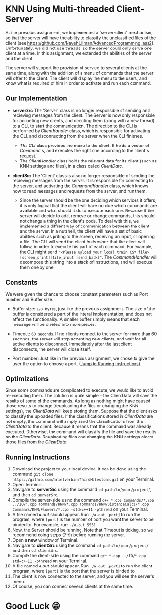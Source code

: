 # KNN Using Multi-threaded Client-Server
At the prevoius assignment, we implemented a 'server-client' mechanism, so that the server will have the ability to classify the unclassified files of the client (see https://github.com/NavehUllman/AdvancedProgramming_ass2). Unfortunately, we did not use threads, so the server could only serve one client at a time. In this assignment, we extended the abilities of the server and the client.

The server will support the provision of service to several clients at the same time, along with the addition of a menu of commands that the server will offer to the client. The client will display the menu to the users, and know what is required of him in order to activate and run each command.

## Our Implementation
* **serverSrc**
The 'Server' class is no longer responsible of sending and recieving messages from the client. The Server is now only responsible for accpeting new clients, and directing them (along with a new thread) to a CLI, to start the communication. The direction to the CLI is performed by *ClientHandler* class, which is responsible for activating the CLI, and disconnecting from the server when the CLI finishes.
  * *The CLI* class provides the menu to the client. It holds a vector of *Command*'s, and executes the right one according to the client's request.
  * The *ClientHandler* class holds the relevant data for its client (such as KNN settings and files), in a class called *ClientData*.

* **clientSrc**
The 'Client' class is also no longer responsible of sending the recieving messages from the server. It is responsible for connecting to the server, and activating the *CommandHandler* class, which knows how to read messages and requests from the server, and run them.
  * Since the server should be the one deciding which services it offers, it is only logical that the client will have no clue which commands are available and what should it do to execute each one. Because if the server will decide to add, remove or change commands, this should not change a thing in the client's code. To deal with this, we implemented a diffrent way of communication between the client and the server. In a nutshell, the client will have a set of basic abilities such as priting to the screen, receiving an input, or opening a file. The CLI will send the client *instrucions* that the client will follow, in order to execute his part of each command. For example, the CLI might send `"<Please upload your local train CSV file>[screen_print][file_input][send_back]"`. The *CommandHandler* will decompose this string into a stack of instructions, and will execute them one by one.
 
 ## Constants
We were given the chance to choose constant parameters such as Port number and Buffer size.

* Buffer size: `128 bytes`, just like the prevoius assignment. The size of the buffer is considered a part of the interal implementation, and does not affect the functionality. A smaller buffer simply means that each message will be divided into more pieces.

* Timeout: `60 seconds`. If no clients connect to the server for more than 60 seconds, the server will stop accepting new clients, and wait for all active clients to disconnect. Immediately after the last client disconnects, the server will close itself.

* Port number: Just like in the prevoius assignment, we chose to give the user the option to choose a port. ([Jump to Running Instructions](#running-instructions)).

## Optimizations
Since some commands are complicated to execute, we would like to avoid re-executing them. The solution is quite simple - the ClientData will save the results of some of the commands. As long as nothing might have caused those results to change (reuploading the files or changing the KNN settings), the *ClientData* will keep storing them. Suppose that the client asks to classify the uploaded files. If the classifications stored in *ClientData* are not empty, the command will simply send the classifications from the *ClientData* to the client.  Because it means that the command was already executed. Otherwise, the command will classify the file and save the results on the *ClientData*. Reuploading files and changing the KNN settings clears those files from the *ClientData*.

## Running Instructions
1. Download the project to your local device. It can be done using the command `git clone https://github.com/arielverbin/ThirdMilestone.git` on your Terminal.
2. Open Terminal.
3. Navigate to **serverSrc** using the command `cd path/to/your/project/`, and then `cd serverSrc`.
4. Compile the server-side using the command `g++ *.cpp Commands/*.cpp ../IO/*.cpp Commands/KNN/*.cpp Commands/KNN/DistanceCalcs/*.cpp Commands/KNN/Flowers/*.cpp -std=c++11 -pthread` on your Terminal.
5. A file named *a.out* should appear. Run `./a.out [port]` to run the program, where `[port]` is the number of port you want the server to be binded to. For example, run: `./a.out 5555`.
6. Now, the Server should be running. Note that Timeout is ticking, so we recommend doing steps (7-9) before running the server.
7. Open a **new** window of Terminal.
8. Navigate to **clientSrc** using the command `cd path/to/your/project/`, and then `cd clientSrc`.
9. Compile the client-side using the command `g++ *.cpp ../IO/*.cpp -std=c++11 -pthread` on your Terminal.
10. A file named *a.out* should appear. Run `./a.out [port]` to run the client program, where `[port]` is the port that the server is binded to.
12. The client is now connected to the server, and you will see the server's menu.
13. Of course, you can connect several clients at the same time.

# Good Luck 😁
